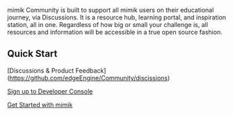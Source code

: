 mimik Community is built to support all mimik users on their educational journey, via Discussions. It is a resource hub, learning portal, and inspiration station, all in one. Regardless of how big or small your challenge is, all resources and information will be accessible in a true open source fashion.


## Quick Start
[Discussions & Product Feedback] (https://github.com/edgeEngine/Community/discissions)

[Sign up to Developer Console](https://developer.mimik.com)

[Get Started with mimik](https://developer.mimik.com/get-started-with-edgeengine)
